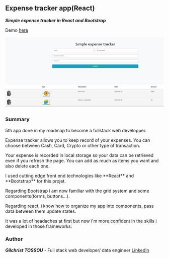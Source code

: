 ## Expense tracker app(React)

**_Simple expense tracker in React and Bootstrap_**

Demo [here](http://mastermind-expense_tracker.herokuapp.com/)

![Expense Tracker app](src/img/example.jpg)

### Summary

<p>5th  app done in my roadmap to become a fullstack web developper. </p>
<p>Expense tracker allows you to keep record of your expenses. You can choose between Cash, Card, Crypto or other type 
of transaction.</p>
<p>Your expense is recorded in local storage so your data can be retrieved even if you refresh the page.
You can add as much as items you want and also delete each one.</p>

<p>I used cutting edge front end technologies like **React** and **Bootstrap** for this projet.</p>
<p>Regarding Bootstrap i am now familiar with the grid system and some components(forms, buttons...).</p>
<p>Regarding react, i know how to organize my app into components, pass data between them update states.</p>

It was a lot of headaches at first but now i'm more confident in the skills i developed in those frameworks.

### Author

**_Gilchrist TOSSOU_** - Full stack web developer/ data engineer [LinkedIn](https://linkedin.com/in/gilchrist-tossou-a9663743/)


